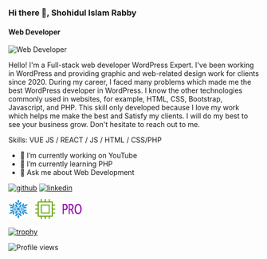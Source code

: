 ### Hi there 👋, Shohidul Islam Rabby
#### Web Developer
![Web Developer](https://arturssmirnovs.github.io/github-profile-readme-generator/images/banner.png)

Hello! I'm a Full-stack web developer WordPress Expert. I've been working in WordPress and providing graphic and web-related design work for clients since 2020. During my career, I faced many problems which made me the best WordPress developer in WordPress. I know the other technologies commonly used in websites, for example, HTML, CSS, Bootstrap, Javascript, and PHP. This skill only developed because I love my work which helps me make the best and Satisfy my clients. I will do my best to see your business grow. Don't hesitate to reach out to me.

Skills: VUE JS / REACT / JS / HTML / CSS/PHP

- 🔭 I’m currently working on YouTube 
- 🌱 I’m currently learning PHP 
- 💬 Ask me about Web Development 


[<img src='https://cdn.jsdelivr.net/npm/simple-icons@3.0.1/icons/github.svg' alt='github' height='40'>](https://github.com/rrabbydev)  [<img src='https://cdn.jsdelivr.net/npm/simple-icons@3.0.1/icons/linkedin.svg' alt='linkedin' height='40'>](https://www.linkedin.com/in/www.linkedin.com/in/rrabbydev/)  

<a href='https://archiveprogram.github.com/'><img src='https://raw.githubusercontent.com/acervenky/animated-github-badges/master/assets/acbadge.gif' width='40' height='40'></a> <a href='https://docs.github.com/en/developers'><img src='https://raw.githubusercontent.com/acervenky/animated-github-badges/master/assets/devbadge.gif' width='40' height='40'></a> <a href='https://github.com/pricing'><img src='https://raw.githubusercontent.com/acervenky/animated-github-badges/master/assets/pro.gif' width='40' height='40'></a> 

[![trophy](https://github-profile-trophy.vercel.app/?username=rrabbydev)](https://github.com/ryo-ma/github-profile-trophy)

![Profile views](https://gpvc.arturio.dev/rrabbydev)  
